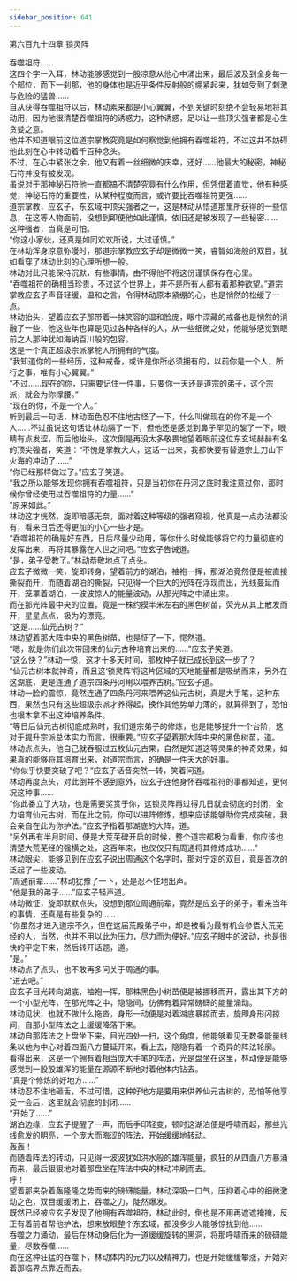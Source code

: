 ```yaml
---
sidebar_position: 641
---
```

 第六百九十四章 锁灵阵


吞噬祖符……  
这四个字一入耳，林动能够感觉到一股凉意从他心中涌出来，最后波及到全身每一个部位，而下一刹那，他的身体也是近乎条件反射般的绷紧起来，犹如受到了刺激与危险的猛兽……  
自从获得吞噬祖符以后，林动素来都是小心翼翼，不到关键时刻绝不会轻易地将其动用，因为他很清楚吞噬祖符的诱惑力，这种诱惑，足以让一些顶尖强者都是心生贪婪之意。  
他并不知道眼前这位道宗掌教究竟是如何察觉到他拥有吞噬祖符，不过这并不妨碍他此刻在心中转动着千百种念头。  
不过，在心中紧张之余，他又有着一丝细微的庆幸，还好……他最大的秘密，神秘石符并没有被发现。  
虽说对于那神秘石符他一直都搞不清楚究竟有什么作用，但凭借着直觉，他有种感觉，神秘石符的重要性，从某种程度而言，或许要比吞噬祖符更强……  
道宗掌教，应玄子，东玄域中顶尖强者之一，这是林动从悟道那里所获得的一些信息，在这等人物面前，没想到即便他如此谨慎，依旧还是被发现了一些秘密……  
这种强者，当真是可怕。  
“你这小家伙，还真是如同欢欢所说，太过谨慎。”  
在林动浑身凉意弥漫时，那道宗掌教应玄子却是微微一笑，睿智如海般的双目，犹如看穿了林动此刻的心理所想一般。  
林动对此只能保持沉默，有些事情，由不得他不将这份谨慎保存在心里。  
“吞噬祖符的确相当珍贵，不过这个世界上，并不是所有人都有着那种欲望。”道宗掌教应玄子声音轻缓，温和之言，令得林动原本紧绷的心，也是悄然的松缓了一点。  
林动抬头，望着应玄子那带着一抹笑容的温和脸庞，眼中深藏的戒备也是悄然的消融了一些，他这些年也算是见过各种各样的人，从一些细微之处，他能够感觉到眼前之人那种犹如海纳百川般的包容。  
这是一个真正超级宗派掌舵人所拥有的气度。  
“我知道你的一些经历，这种戒备，或许是你所必须拥有的，以前你是一个人，所行之事，唯有小心翼翼。”  
“不过……现在的你，只需要记住一件事，只要你一天还是道宗的弟子，这个宗派，就会为你撑腰。”  
“现在的你，不是一个人。”  
听到最后一句话，林动面色忍不住地古怪了一下，什么叫做现在的你不是一个人……不过虽说这句话让林动膈了一下，但他还是感觉到鼻子罕见的酸了一下，眼睛有点发涩，而后他抬头，这次倒是再没太多敬畏地望着眼前这位东玄域赫赫有名的顶尖强者，笑道：“不愧是掌教大人，这话一出来，我都快要有替道宗上刀山下火海的冲动了……”  
“你已经那样做过了。”应玄子笑道。  
“我之所以能够发现你拥有吞噬祖符，只是当初你在丹河之底时我注意过你，那时候你曾经使用过吞噬祖符的力量……”  
“原来如此。”  
林动这才恍然，旋即暗感无奈，面对着这种等级的强者窥视，他真是一点办法都没有，看来日后还得更加的小心一些才是。  
“吞噬祖符的确是好东西，日后尽量少动用，等你什么时候能够将它的力量彻底的发挥出来，再将其暴露在人世之间吧。”应玄子告诫道。  
“是，弟子受教了。”林动恭敬地点了点头。  
应玄子微微一笑，旋即转身，望着前方的湖泊，袖袍一挥，那湖泊竟然便是被直接撕裂而开，而随着湖泊的撕裂，只见得一个巨大的光阵在浮现而出，光线蔓延而开，笼罩着湖泊，一波波惊人的能量波动，从那光阵之中涌出来。  
而在那光阵最中央的位置，竟是一株约摸半米左右的黑色树苗，荧光从其上散发而开，星星点点，极为的漂亮。  
“这是……仙元古树？”  
林动望着那大阵中央的黑色树苗，也是怔了一下，愕然道。  
“嗯，就是你们此次带回来的仙元古种培育出来的……”应玄子笑道。  
“这么快？”林动一惊，这才十多天时间，那枚种子就已成长到这一步了？  
“仙元古树本就神奇，而且这‘锁灵阵’将这片区域的天地能量都是吸纳而来，另外在这湖底，更是连通了道宗四条丹河用以喂养古树。”应玄子道。  
林动一脸的震惊，竟然连通了四条丹河来喂养这仙元古树，真是大手笔，这种东西，果然也只有这些超级宗派才养得起，换作其他势单力薄的，就算得到了，恐怕也根本拿不出这种培养条件。  
“等日后仙元古树彻底成熟时，我们道宗弟子的修炼，也是能够提升一个台阶，这对于提升宗派总体实力而言，很重要。”应玄子望着那大阵中央的黑色树苗，道。  
林动点点头，他自己就吞服过五枚仙元古果，自然是知道这等灵果的神奇效果，如果真的能够将其培育出来，对道宗而言，的确是一件天大的好事。  
“你似乎快要突破了吧？”应玄子话音突然一转，笑着问道。  
林动再度点头，对此倒并不感到意外，应玄子连他身怀吞噬祖符的事都知道，更何况这种事……  
“你此番立了大功，也是需要奖赏于你，这锁灵阵再过得几日就会彻底的封闭，全力培育仙元古树，而在此之前，你可以进阵修炼，想来应该能够助你完成突破，我会亲自在此为你护法。”应玄子指着那湖底的大阵，道。  
“另外再有半月时间，便是大荒芜碑开启的时候，整个道宗都极为看重，你应该也清楚大荒芜经的强横之处，这百年来，也仅仅只有周通将其修炼成功……”  
林动眼尖，能够见到在应玄子说出周通这个名字时，那对宁定的双目，竟是首次的泛起了一些波动。  
“周通前辈……”林动犹豫了一下，还是忍不住地出声。  
“他是我的弟子……”应玄子轻声道。  
林动微怔，旋即默默点头，没想到那位周通前辈，竟然是应玄子的弟子，看来当年的事情，还真是有些复杂的……  
“你虽然才进入道宗不久，但在这届荒殿弟子中，却是被看为最有机会参悟大荒芜经的人，当然，也并不用以此为压力，尽力而为便好。”应玄子眼中的波动，也是很快的平定下来，然后转开话题，道。  
“是。”  
林动点了点头，也不敢再多问关于周通的事。  
“进去吧。”  
应玄子目光转向湖底，袖袍一挥，那株黑色小树苗便是被挪移而开，露出其下方的一个小型光阵，在那光阵之中，隐隐间，仿佛有着异常磅礴的能量涌动。  
林动见状，也就不做什么拖沓，身形一动便是对着湖底暴掠而去，旋即身形闪掠间，自那小型阵法之上缓缓降落下来。  
林动自那阵法之上盘坐下来，目光四处一扫，这个角度，他能够看见无数条能量线条以他为中心对着四面八方蔓延开来，看上去，隐隐有着一个奇异的阵法轮廓。  
看得出来，这是一个拥有着相当庞大手笔的阵法，光是盘坐在这里，林动便是能够感觉到一股股雄浑的能量在源源不断地对着他体内钻去。  
“真是个修炼的好地方……”  
林动忍不住地砸舌，不过可惜，这种好地方是要用来供养仙元古树的，恐怕等他享受一会后，这里就会彻底的封闭……  
“开始了……”  
湖泊边缘，应玄子提醒了一声，而后手印轻变，顿时这湖泊便是呼啸而起，那些光线愈发的明亮，一个庞大而晦涩的阵法，开始缓缓地转动。  
轰轰！  
而随着阵法的转动，只见得一波波犹如洪水般的雄浑能量，疯狂的从四面八方暴涌而来，最后狠狠地对着那盘坐在阵法中央的林动冲刷而去。  
呼！  
望着那夹杂着轰隆隆之势而来的磅礴能量，林动深吸一口气，压抑着心中的细微激动之色，双目缓缓闭上，吞噬之力，陡然爆发。  
既然已经被应玄子发现了他拥有吞噬祖符，林动此时，倒也是不用再遮遮掩掩，反正有着前者帮他护法，想来放眼整个东玄域，都没多少人能够惊扰到他……  
吞噬之力涌动，最后在林动身后化为一道缓缓旋转的黑洞，将那呼啸而来的磅礴能量，尽数吞噬……  
而在这种狂猛的吞噬下，林动体内的元力以及精神力，也是开始缓缓攀涨，开始对着那临界点靠近而去。  
  
  
